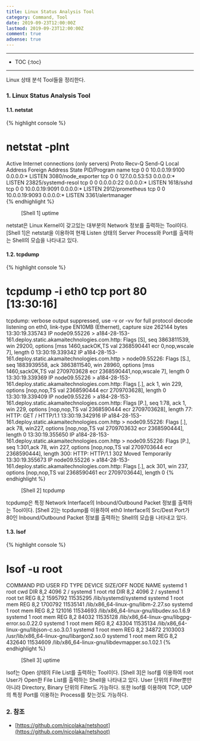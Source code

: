 ```yaml
---
title: Linux Status Analysis Tool
category: Command, Tool
date: 2019-09-23T12:00:00Z
lastmod: 2019-09-23T12:00:00Z
comment: true
adsense: true
---
```


***

* TOC
{:toc}

***

Linux 상태 분석 Tool들을 정리한다.

### 1. Linux Status Analysis Tool

#### 1.1. netstat

{% highlight console %}
# netstat -plnt
Active Internet connections (only servers)
Proto Recv-Q Send-Q Local Address           Foreign Address         State       PID/Program name
tcp        0      0 10.0.0.19:9100          0.0.0.0:*               LISTEN      3080/node_exporter
tcp        0      0 127.0.0.53:53           0.0.0.0:*               LISTEN      23825/systemd-resol
tcp        0      0 0.0.0.0:22              0.0.0.0:*               LISTEN      1618/sshd
tcp        0      0 10.0.0.19:9091          0.0.0.0:*               LISTEN      2912/prometheus
tcp        0      0 10.0.0.19:9093          0.0.0.0:*               LISTEN      3361/alertmanager   
{% endhighlight %}
<figure>
<figcaption class="caption">[Shell 1] uptime</figcaption>
</figure>

netstat은 Linux Kernel이 갖고있는 대부분의 Network 정보를 출력하는 Tool이다. [Shell 1]은 netstat을 이용하여 현재 Listen 상태의 Server Process와 Port를 출력하는 Shell의 모습을 나타내고 있다.

#### 1.2. tcpdump

{% highlight console %}
#  tcpdump -i eth0 tcp port 80                                                                    [13:30:16]
tcpdump: verbose output suppressed, use -v or -vv for full protocol decode
listening on eth0, link-type EN10MB (Ethernet), capture size 262144 bytes
13:30:19.335743 IP node09.55226 > a184-28-153-161.deploy.static.akamaitechnologies.com.http: Flags [S], seq 3863811539, win 29200, options [mss 1460,sackOK,TS val 2368590441 ecr 0,nop,wscale 7], length 0
13:30:19.339342 IP a184-28-153-161.deploy.static.akamaitechnologies.com.http > node09.55226: Flags [S.], seq 1883939558, ack 3863811540, win 28960, options [mss 1460,sackOK,TS val 2709703628 ecr 2368590441,nop,wscale 7], length 0
13:30:19.339369 IP node09.55226 > a184-28-153-161.deploy.static.akamaitechnologies.com.http: Flags [.], ack 1, win 229, options [nop,nop,TS val 2368590444 ecr 2709703628], length 0
13:30:19.339409 IP node09.55226 > a184-28-153-161.deploy.static.akamaitechnologies.com.http: Flags [P.], seq 1:78, ack 1, win 229, options [nop,nop,TS val 2368590444 ecr 2709703628], length 77: HTTP: GET / HTTP/1.1
13:30:19.342916 IP a184-28-153-161.deploy.static.akamaitechnologies.com.http > node09.55226: Flags [.], ack 78, win227, options [nop,nop,TS val 2709703632 ecr 2368590444], length 0
13:30:19.355650 IP a184-28-153-161.deploy.static.akamaitechnologies.com.http > node09.55226: Flags [P.], seq 1:301,ack 78, win 227, options [nop,nop,TS val 2709703644 ecr 2368590444], length 300: HTTP: HTTP/1.1 302 Moved Temporarily
13:30:19.355673 IP node09.55226 > a184-28-153-161.deploy.static.akamaitechnologies.com.http: Flags [.], ack 301, win 237, options [nop,nop,TS val 2368590461 ecr 2709703644], length 0
{% endhighlight %}
<figure>
<figcaption class="caption">[Shell 2] tcpdump</figcaption>
</figure>

tcpdump은 특정 Network Interface의 Inbound/Outbound Packet 정보를 출력하는 Tool이다. [Shell 2]는 tcpdump를 이용하여 eth0 Interface의 Src/Dest Port가 80인 Inbound/Outbound Packet 정보를 출력하는 Shell의 모습을 나타내고 있다.

#### 1.3. lsof

{% highlight console %}
# lsof -u root
COMMAND     PID USER   FD      TYPE             DEVICE SIZE/OFF       NODE NAME
systemd       1 root  cwd       DIR                8,2     4096          2 /
systemd       1 root  rtd       DIR                8,2     4096          2 /
systemd       1 root  txt       REG                8,2  1595792   11535295 /lib/systemd/systemd
systemd       1 root  mem       REG                8,2  1700792   11535141 /lib/x86_64-linux-gnu/libm-2.27.so
systemd       1 root  mem       REG                8,2   121016   11534693 /lib/x86_64-linux-gnu/libudev.so.1.6.9
systemd       1 root  mem       REG                8,2    84032   11535128 /lib/x86_64-linux-gnu/libgpg-error.so.0.22.0
systemd       1 root  mem       REG                8,2    43304   11535134 /lib/x86_64-linux-gnu/libjson-c.so.3.0.1
systemd       1 root  mem       REG                8,2    34872    2103003 /usr/lib/x86_64-linux-gnu/libargon2.so.0
systemd       1 root  mem       REG                8,2   432640   11534609 /lib/x86_64-linux-gnu/libdevmapper.so.1.02.1
{% endhighlight %}
<figure>
<figcaption class="caption">[Shell 3] uptime</figcaption>
</figure>

lsof는 Open 상태의 File List를 출력하는 Tool이다. [Shell 3]은 lsof를 이용하여 root User가 Open한 File List를 출력하는 Shell을 나타내고 있다. User 단위의 Filter뿐만 아니라 Directory, Binary 단위의 Filter도 가능하다. 또한 lsof를 이용하여 TCP, UDP의 특정 Port를 이용하는 Process를 찾는것도 가능하다.

### 2. 참조

* [https://github.com/nicolaka/netshoot](https://github.com/nicolaka/netshoot)

